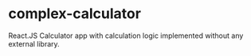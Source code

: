 # complex-calculator
React.JS Calculator app with calculation logic implemented without any external library.
